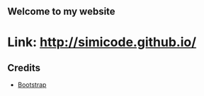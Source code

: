 ## Welcome to my website

# **Link:** http://simicode.github.io/


## Credits
- [Bootstrap](http://getbootstrap.com/)
